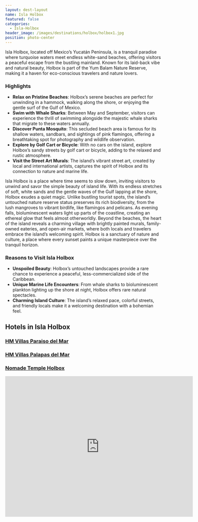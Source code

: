 ```yaml
---
layout: dest-layout
name: Isla Holbox
featured: false
categories:
  - Isla-Holbox
header_image: /images/destinations/holbox/holbox1.jpg
position: photo-center
---
```



Isla Holbox, located off Mexico’s Yucatán Peninsula, is a tranquil paradise where turquoise waters meet endless white-sand beaches, offering visitors a peaceful escape from the bustling mainland. Known for its laid-back vibe and natural beauty, Holbox is part of the Yum Balam Nature Reserve, making it a haven for eco-conscious travelers and nature lovers.

### Highlights  
- **Relax on Pristine Beaches**: Holbox’s serene beaches are perfect for unwinding in a hammock, walking along the shore, or enjoying the gentle surf of the Gulf of Mexico.  
- **Swim with Whale Sharks**: Between May and September, visitors can experience the thrill of swimming alongside the majestic whale sharks that migrate to these waters annually.  
- **Discover Punta Mosquito**: This secluded beach area is famous for its shallow waters, sandbars, and sightings of pink flamingos, offering a breathtaking spot for photography and wildlife observation.  
- **Explore by Golf Cart or Bicycle**: With no cars on the island, explore Holbox’s sandy streets by golf cart or bicycle, adding to the relaxed and rustic atmosphere.  
- **Visit the Street Art Murals**: The island’s vibrant street art, created by local and international artists, captures the spirit of Holbox and its connection to nature and marine life.  

Isla Holbox is a place where time seems to slow down, inviting visitors to unwind and savor the simple beauty of island life. With its endless stretches of soft, white sands and the gentle waves of the Gulf lapping at the shore, Holbox exudes a quiet magic. Unlike bustling tourist spots, the island’s untouched nature reserve status preserves its rich biodiversity, from the lush mangroves to vibrant birdlife, like flamingos and pelicans. As evening falls, bioluminescent waters light up parts of the coastline, creating an ethereal glow that feels almost otherworldly. Beyond the beaches, the heart of the island reveals a charming village with brightly painted murals, family-owned eateries, and open-air markets, where both locals and travelers embrace the island’s welcoming spirit. Holbox is a sanctuary of nature and culture, a place where every sunset paints a unique masterpiece over the tranquil horizon.


### Reasons to Visit Isla Holbox  
- **Unspoiled Beauty**: Holbox’s untouched landscapes provide a rare chance to experience a peaceful, less-commercialized side of the Caribbean.  
- **Unique Marine Life Encounters**: From whale sharks to bioluminescent plankton lighting up the shore at night, Holbox offers rare natural spectacles.    
- **Charming Island Culture**: The island’s relaxed pace, colorful streets, and friendly locals make it a welcoming destination with a bohemian feel.   



## Hotels in Isla Holbox
<section class='grid'>

<div class="col-3_sm-4_xs-6 padded-1">
    <a href="/hotels/villasparaiso">
        <div class="bg-image square" style="background-image:url('/images/hotels/villasparaiso/villasparaiso1.jpg')">  </div>
        <h3 class='center'>HM Villas Paraiso del Mar</h3>        
        </a>  
</div>

<div class="col-3_sm-4_xs-6 padded-1">
    <a href="/hotels/villaspalapas">
        <div class="bg-image square" style="background-image:url('/images/hotels/villaspalapas/villaspalapas1.jpg')" ></div>
        <h3 class="center" > HM Villas Palapas del Mar</h3>
    </a>
</div>

<div class="col-3_sm-4_xs-6 padded-1">
    <a href="/hotels/nomadeholbox">
        <div class="bg-image square" style="background-image:url('/images/hotels/nomadeholbox/nomadeholbox1.jpg')" ></div>
        <h3 class="center" > Nomade Temple Holbox</h3>
    </a>
</div>

<div class='map-container center margin-1'>

<iframe src="https://www.google.com/maps/embed?pb=!1m18!1m12!1m3!1d237497.64142873973!2d-87.41910910656097!3d21.550739820628074!2m3!1f0!2f0!3f0!3m2!1i1024!2i768!4f13.1!3m3!1m2!1s0x8f4d9677b0abe2f1%3A0xa56edc4fcc77e54e!2sHolbox!5e0!3m2!1ses!2ses!4v1739389294229!5m2!1ses!2ses" width="600" height="450" style="border:0;" allowfullscreen="" loading="lazy" referrerpolicy="no-referrer-when-downgrade"></iframe>
</div>

</section>